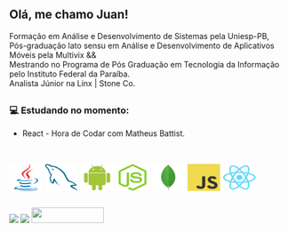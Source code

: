 ## Olá, me chamo Juan!
Formação em Análise e Desenvolvimento de Sistemas pela Uniesp-PB, <br/>
Pós-graduação lato sensu em Análise e Desenvolvimento de Aplicativos Móveis pela Multivix && <br/>
Mestrando no Programa de Pós Graduação em Tecnologia da Informação pelo Instituto Federal da Paraíba.
<br> Analista Júnior na Linx | Stone Co.

##

### 💻 Estudando no momento:
* React - Hora de Codar com Matheus Battist.
##

  <div style="display: inline_block"><br>
  <img align="center" alt="Juan-Java" height="50" width="60" src="https://raw.githubusercontent.com/devicons/devicon/master/icons/java/java-original.svg">
  <img align="center" alt="Juan-Mysql" height="50" width="60" src="https://raw.githubusercontent.com/devicons/devicon/master/icons/mysql/mysql-original.svg">
    <img align="center" alt="Juan-Android" height="50" width="60" src="https://raw.githubusercontent.com/devicons/devicon/master/icons/android/android-original.svg">
       <img align="center" alt="logo-node" height="50" width="60" src="https://raw.githubusercontent.com/devicons/devicon/master/icons/nodejs/nodejs-original.svg">
    <img align="center" alt="logo-mongodb" height="50" width="60" src="https://raw.githubusercontent.com/devicons/devicon/master/icons/mongodb/mongodb-original.svg">
   <img align="center" alt="logo-javascript" height="50" width="60" src="https://raw.githubusercontent.com/devicons/devicon/master/icons/javascript/javascript-original.svg">
   <img align="center" alt="Juan-Android" height="50" width="60" src="https://raw.githubusercontent.com/devicons/devicon/master/icons/react/react-original.svg"> 
    <!--img align="center" alt="Juan-Firebird" height="50" width="60" src="https://www.firebirddevelopersday.com.br/fdd/2019/assets/img/preview/big-fdd-logo.png"-->
</div>
  
  ##
  
</a> 
  <a href="https://www.linkedin.com/in/juancassiomarques/" target="_blank"><img src="https://img.shields.io/badge/-LinkedIn-%230077B5?style=for-the-badge&logo=linkedin&logoColor=black" target="_blank"></a> 
  <a href="mailto:juancassiomarques@gmail.com"><img src="https://img.shields.io/badge/-Gmail-%23333?style=for-the-badge&logo=gmail&logoColor=white" target="_blank"></a>
  <!--a href="https://instagram.com/juancassioo" target="_blank"><img src="https://img.shields.io/badge/-Instagram-%23E4480F?style=for-the-badge&logo=instagram&logoColor=black" target="_blank"></a-->
  <a href="https://play.google.com/store/apps/developer?id=Supervisiona+Tecnologias"><img height="28" width="130" src="https://logodownload.org/wp-content/uploads/2019/06/google-play-logo-2.png" class="media-object  img-responsive img-thumbnail"></a>

  
 
